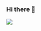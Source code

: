 ### Hi there 👋

<img src="https://pa1.narvii.com/6857/dd2abcaa15ebec9db6b650079f9a65cc1930ba3d_hq.gif">

<!--
**galvadiz/galvadiz** is a ✨ _special_ ✨ repository because its `README.md` (this file) appears on your GitHub profile.

Here are some ideas to get you started:

- 🔭 I’m currently working on ...
- 🌱 I’m currently learning ...
- 👯 I’m looking to collaborate on ...
- 🤔 I’m looking for help with ...
- 💬 Ask me about ...
- 📫 How to reach me: ...
- 😄 Pronouns: ...
- ⚡ Fun fact: ...
-->
